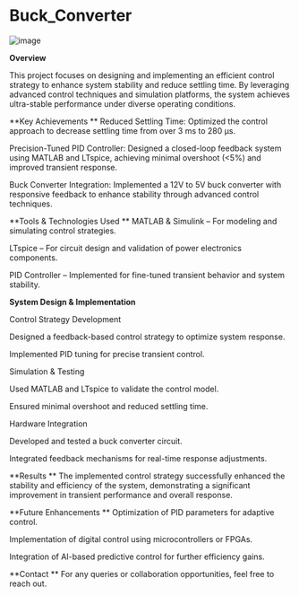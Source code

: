 # Buck_Converter

![image](https://github.com/user-attachments/assets/161ba615-f6e1-4da6-9d22-7bded8bb5aa9)


**Overview**

This project focuses on designing and implementing an efficient control strategy to enhance system stability and reduce settling time. By leveraging advanced control techniques and simulation platforms, the system achieves ultra-stable performance under diverse operating conditions.

**Key Achievements
**
Reduced Settling Time: Optimized the control approach to decrease settling time from over 3 ms to 280 µs.

Precision-Tuned PID Controller: Designed a closed-loop feedback system using MATLAB and LTspice, achieving minimal overshoot (<5%) and improved transient response.

Buck Converter Integration: Implemented a 12V to 5V buck converter with responsive feedback to enhance stability through advanced control techniques.

**Tools & Technologies Used
**
MATLAB & Simulink – For modeling and simulating control strategies.

LTspice – For circuit design and validation of power electronics components.

PID Controller – Implemented for fine-tuned transient behavior and system stability.

**System Design & Implementation**

Control Strategy Development

Designed a feedback-based control strategy to optimize system response.

Implemented PID tuning for precise transient control.

Simulation & Testing

Used MATLAB and LTspice to validate the control model.

Ensured minimal overshoot and reduced settling time.

Hardware Integration

Developed and tested a buck converter circuit.

Integrated feedback mechanisms for real-time response adjustments.

**Results
**
The implemented control strategy successfully enhanced the stability and efficiency of the system, demonstrating a significant improvement in transient performance and overall response.

**Future Enhancements
**
Optimization of PID parameters for adaptive control.

Implementation of digital control using microcontrollers or FPGAs.

Integration of AI-based predictive control for further efficiency gains.

**Contact
**
For any queries or collaboration opportunities, feel free to reach out.

